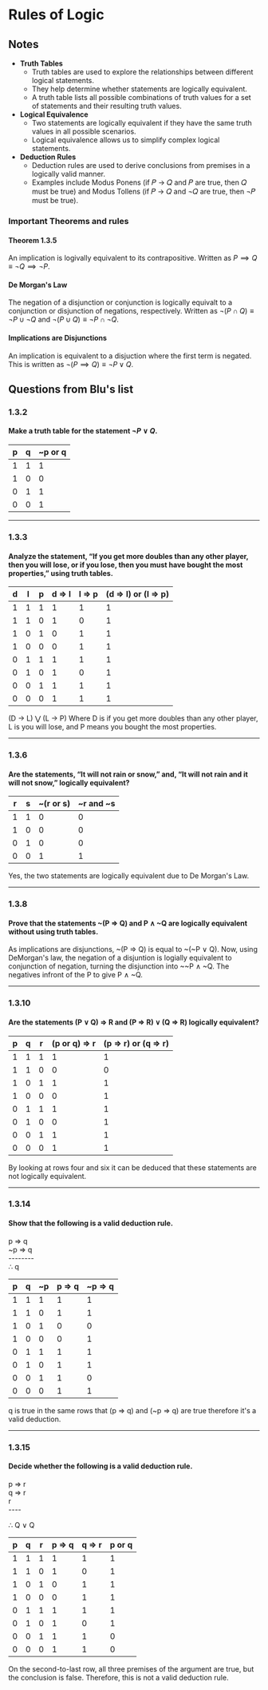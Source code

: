 # Rules of Logic

## Notes
- **Truth Tables**
	- Truth tables are used to explore the relationships between different logical statements.
	- They help determine whether statements are logically equivalent.
	- A truth table lists all possible combinations of truth values for a set of statements and their resulting truth values.
- **Logical Equivalence**
	- Two statements are logically equivalent if they have the same truth values in all possible scenarios.
	- Logical equivalence allows us to simplify complex logical statements.
- **Deduction Rules**
	- Deduction rules are used to derive conclusions from premises in a logically valid manner.
	- Examples include Modus Ponens (if 𝑃 → 𝑄 and 𝑃 are true, then 𝑄 must be true) and Modus Tollens (if 𝑃 → 𝑄 and ¬𝑄 are true, then ¬𝑃 must be true).

### Important Theorems and rules

#### Theorem 1.3.5
An implication is logivally equivalent to its contrapositive. Written as $P \implies Q \equiv \neg Q \implies \neg P$.

#### De Morgan's Law
The negation of a disjunction or conjunction is logically equivalt to a
conjunction or disjunction of negations, respectively. Written as $\neg (P \cap Q) \equiv \neg P \cup \neg Q$ and $\neg (P \cup Q) \equiv \neg P \cap \neg Q$.

#### Implications are Disjunctions

An implication is equivalent to a disjuction where the first term is negated. This is written as $\neg(P \implies Q) \equiv \neg P \lor Q$.

## Questions from Blu's list

### 1.3.2
#### Make a truth table for the statement $\neg P \lor Q$.
|  p  |  q  |  ~p or q  |
|-----|-----|-----------|
|  1  |  1  |     1     |
|  1  |  0  |     0     |
|  0  |  1  |     1     |
|  0  |  0  |     1     |

---

### 1.3.3
#### Analyze the statement, “If you get more doubles than any other player, then you will lose, or if you lose, then you must have bought the most properties,” using truth tables.

|  d  |  l  |  p  |  d => l  |  l => p  |  (d => l) or (l => p)  |
|-----|-----|-----|----------|----------|------------------------|
|  1  |  1  |  1  |    1     |    1     |           1            |
|  1  |  1  |  0  |    1     |    0     |           1            |
|  1  |  0  |  1  |    0     |    1     |           1            |
|  1  |  0  |  0  |    0     |    1     |           1            |
|  0  |  1  |  1  |    1     |    1     |           1            |
|  0  |  1  |  0  |    1     |    0     |           1            |
|  0  |  0  |  1  |    1     |    1     |           1            |
|  0  |  0  |  0  |    1     |    1     |           1            |

(D → L) ⋁ (L → P) Where D is if you get more doubles than any other player, L is you will lose, and P means you bought the most properties.

---

### 1.3.6
#### Are the statements, “It will not rain or snow,” and, “It will not rain and it will not snow,” logically equivalent?

|  r  |  s  |  ~(r or s)  |  ~r and ~s  |
|-----|-----|-------------|-------------|
|  1  |  1  |      0      |      0      |
|  1  |  0  |      0      |      0      |
|  0  |  1  |      0      |      0      |
|  0  |  0  |      1      |      1      |

Yes, the two statements are logically equivalent due to De Morgan's Law.

---

### 1.3.8
#### Prove that the statements ~(P => Q) and P $\land$ ~Q are logically equivalent without using truth tables.

As implications are disjunctions, ~(P => Q) is equal to ~(~P $\lor$ Q). Now, using DeMorgan's law, the negation of a disjuntion is logially equivalent to conjunction of negation, turning the disjunction into ~~P $\land$ ~Q. The negatives infront of the P to give P $\land$ ~Q.

---

### 1.3.10
#### Are the statements (P $\lor$ Q) => R and (P => R) $\lor$ (Q => R) logically equivalent?

|  p  |  q  |  r  |  (p or q) => r  |  (p => r) or (q => r)  |
|-----|-----|-----|-----------------|------------------------|
|  1  |  1  |  1  |        1        |           1            |
|  1  |  1  |  0  |        0        |           0            |
|  1  |  0  |  1  |        1        |           1            |
|  1  |  0  |  0  |        0        |           1            |
|  0  |  1  |  1  |        1        |           1            |
|  0  |  1  |  0  |        0        |           1            |
|  0  |  0  |  1  |        1        |           1            |
|  0  |  0  |  0  |        1        |           1            |

By looking at rows four and six it can be deduced that these statements are not logically equivalent.

---

### 1.3.14
#### Show that the following is a valid deduction rule.
 p => q<br>
~p => q<br>
\--------<br>
$\therefore$ q

|  p  |  q  |  ~p  |  p  => q  |  ~p => q  |
|-----|-----|------|-----------|-----------|
|  1  |  1  |  1   |     1     |     1     |
|  1  |  1  |  0   |     1     |     1     |
|  1  |  0  |  1   |     0     |     0     |
|  1  |  0  |  0   |     0     |     1     |
|  0  |  1  |  1   |     1     |     1     |
|  0  |  1  |  0   |     1     |     1     |
|  0  |  0  |  1   |     1     |     0     |
|  0  |  0  |  0   |     1     |     1     |

q is true in the same rows that (p => q) and (~p => q) are true therefore it's a valid deduction.

---

### 1.3.15
#### Decide whether the following is a valid deduction rule. <br>
p => r <br>
q => r <br>
  r <br>
\----<br>

$\therefore$ Q $\lor$ Q

|  p  |  q  |  r  |  p  => q  |  q => r  |  p or q  |
|-----|-----|-----|-----------|----------|----------|
|  1  |  1  |  1  |     1     |    1     |    1     |
|  1  |  1  |  0  |     1     |    0     |    1     |
|  1  |  0  |  1  |     0     |    1     |    1     |
|  1  |  0  |  0  |     0     |    1     |    1     |
|  0  |  1  |  1  |     1     |    1     |    1     |
|  0  |  1  |  0  |     1     |    0     |    1     |
|  0  |  0  |  1  |     1     |    1     |    0     |
|  0  |  0  |  0  |     1     |    1     |    0     |

On the second-to-last row, all three premises of the argument are true, but the conclusion is false. Therefore, this is not a valid deduction rule.
